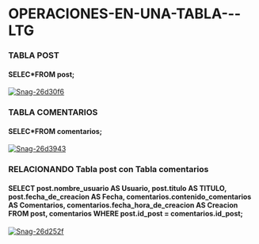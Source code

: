 # OPERACIONES-EN-UNA-TABLA---LTG
<h3>TABLA POST</h3>
<h4>SELEC*FROM post;</h4>
<a href="https://ibb.co/JQMZwVV"><img src="https://i.ibb.co/16wct11/Snag-26d30f6.png" alt="Snag-26d30f6" border="0"></a>

<h3>TABLA COMENTARIOS</h3>
<h4>SELEC*FROM comentarios;</h4>
  <a href="https://imgbb.com/"><img src="https://i.ibb.co/gyFX4ZW/Snag-26d3943.png" alt="Snag-26d3943" border="0"></a>
  
  <h3>RELACIONANDO Tabla post con Tabla comentarios</h3>
    <h4>SELECT post.nombre_usuario AS Usuario, post.titulo AS TITULO, post.fecha_de_creacion AS Fecha,
        comentarios.contenido_comentarios AS Comentarios, comentarios.fecha_hora_de_creacion AS Creacion
        FROM post, comentarios
        WHERE post.id_post = comentarios.id_post;
    </h4>
    <a href="https://ibb.co/zS3Q20k"><img src="https://i.ibb.co/2jzWMfb/Snag-26d252f.png" alt="Snag-26d252f" border="0"></a>
